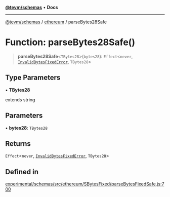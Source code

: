 [**@tevm/schemas**](../../README.md) • **Docs**

***

[@tevm/schemas](../../modules.md) / [ethereum](../README.md) / parseBytes28Safe

# Function: parseBytes28Safe()

> **parseBytes28Safe**\<`TBytes28`\>(`bytes28`): `Effect`\<`never`, [`InvalidBytesFixedError`](../classes/InvalidBytesFixedError.md), `TBytes28`\>

## Type Parameters

• **TBytes28**

extends string

## Parameters

• **bytes28**: `TBytes28`

## Returns

`Effect`\<`never`, [`InvalidBytesFixedError`](../classes/InvalidBytesFixedError.md), `TBytes28`\>

## Defined in

[experimental/schemas/src/ethereum/SBytesFixed/parseBytesFixedSafe.js:700](https://github.com/evmts/tevm-monorepo/blob/main/experimental/schemas/src/ethereum/SBytesFixed/parseBytesFixedSafe.js#L700)
